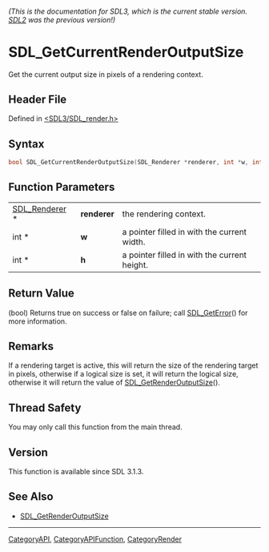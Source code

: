 ###### (This is the documentation for SDL3, which is the current stable version. [SDL2](https://wiki.libsdl.org/SDL2/) was the previous version!)
# SDL_GetCurrentRenderOutputSize

Get the current output size in pixels of a rendering context.

## Header File

Defined in [<SDL3/SDL_render.h>](https://github.com/libsdl-org/SDL/blob/main/include/SDL3/SDL_render.h)

## Syntax

```c
bool SDL_GetCurrentRenderOutputSize(SDL_Renderer *renderer, int *w, int *h);
```

## Function Parameters

|                                |              |                                              |
| ------------------------------ | ------------ | -------------------------------------------- |
| [SDL_Renderer](SDL_Renderer) * | **renderer** | the rendering context.                       |
| int *                          | **w**        | a pointer filled in with the current width.  |
| int *                          | **h**        | a pointer filled in with the current height. |

## Return Value

(bool) Returns true on success or false on failure; call
[SDL_GetError](SDL_GetError)() for more information.

## Remarks

If a rendering target is active, this will return the size of the rendering
target in pixels, otherwise if a logical size is set, it will return the
logical size, otherwise it will return the value of
[SDL_GetRenderOutputSize](SDL_GetRenderOutputSize)().

## Thread Safety

You may only call this function from the main thread.

## Version

This function is available since SDL 3.1.3.

## See Also

- [SDL_GetRenderOutputSize](SDL_GetRenderOutputSize)

----
[CategoryAPI](CategoryAPI), [CategoryAPIFunction](CategoryAPIFunction), [CategoryRender](CategoryRender)

